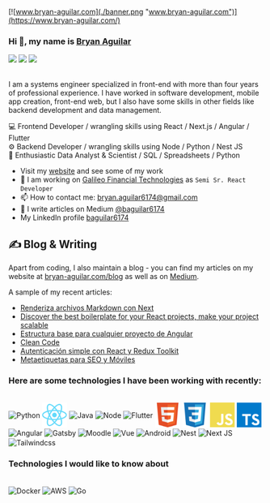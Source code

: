 [![www.bryan-aguilar.com](./banner.png "www.bryan-aguilar.com")](https://www.bryan-aguilar.com/)

### Hi 👋, my name is [Bryan Aguilar](https://www.bryan-aguilar.com/)

<div> 
  <a href = "mailto:bryan.aguilar6174@gmail.com"><img src="https://img.shields.io/badge/-Gmail-%23333?style=for-the-badge&logo=gmail&logoColor=white" target="_blank"></a>
  <a href="https://www.linkedin.com/in/baguilar6174/" target="_blank"><img src="https://img.shields.io/badge/-LinkedIn-%230077B5?style=for-the-badge&logo=linkedin&logoColor=white" target="_blank"></a>
  <a href="https://baguilar6174.medium.com" target="_blank"><img src="https://img.shields.io/badge/Medium-12100E?style=for-the-badge&logo=medium&logoColor=white" target="_blank"></a>  
</div>

<br/>

I am a systems engineer specialized in front-end with more than four years of professional experience. I have worked in software development, mobile app creation, front-end web, but I also have some skills in other fields like backend development and data management.

💻 Frontend Developer / wrangling skills using React / Next.js / Angular / Flutter <br/>
⚙ Backend Developer / wrangling skills using Node / Python / Nest JS <br/>
📖 Enthusiastic Data Analyst & Scientist / SQL / Spreadsheets / Python

- Visit my [website](https://www.bryan-aguilar.com/) and see some of my work
- 🔭 I am working on [Galileo Financial Technologies](https://www.galileo-ft.com/) as `Semi Sr. React Developer`
- 📫 How to contact me: [bryan.aguilar6174@gmail.com](mailto:bryan.aguilar6174@gmail.com)
- 📝 I write articles on Medium [@baguilar6174](https://baguilar6174.medium.com/) 
- My LinkedIn profile [baguilar6174](https://www.linkedin.com/in/baguilar6174/)

## &#x270d; Blog & Writing

Apart from coding, I also maintain a blog - you can find my articles on my website at [bryan-aguilar.com/blog](https://www.bryan-aguilar.com/blog/) as well as on [Medium](https://baguilar6174.medium.com/).

A sample of my recent articles:

<!-- BLOG-POST-LIST:START -->
- [Renderiza archivos Markdown con Next](https://medium.com/@baguilar6174/renderiza-archivos-markdown-con-next-f160fbce73ea)
- [Discover the best boilerplate for your React projects, make your project scalable](https://medium.com/@baguilar6174/arquitectura-escalable-para-proyectos-de-react-ce8520071ca4)
- [Estructura base para cualquier proyecto de Angular](https://baguilar6174.medium.com/estructura-base-para-cualquier-proyecto-de-angular-6a035a27bfcf)
- [Clean Code](https://medium.com/@baguilar6174/clean-code-6cacfc6072f3)
- [Autenticación simple con React y Redux Toolkit](https://baguilar6174.medium.com/autenticación-simple-con-react-y-redux-toolkit-95d942bebae0)
- [Metaetiquetas para SEO y Móviles](https://medium.com/@baguilar6174/metaetiquetas-para-seo-y-móviles-505f9bcbb5fb)
<!-- BLOG-POST-LIST:END -->

### Here are some technologies I have been working with recently:

<div style="display: inline_block"><br>
  <img align="center" alt="Python" height="50" width="50"  src="https://cdn.svgporn.com/logos/python.svg" />
  <img align="center" alt="React" height="50" width="50" src="https://raw.githubusercontent.com/devicons/devicon/master/icons/react/react-original.svg">
  <img align="center" alt="Java" height="50" width="50" src="https://cdn.jsdelivr.net/gh/devicons/devicon/icons/java/java-original.svg" />        
  <img align="center" alt="Node" height="50" width="50" src="https://cdn.jsdelivr.net/gh/devicons/devicon/icons/nodejs/nodejs-original.svg">
  <img align="center" alt="Flutter" height="50" width="50" src="https://cdn.jsdelivr.net/gh/devicons/devicon/icons/flutter/flutter-original.svg">
  <img align="center" alt="HTML" height="50" width="50" src="https://raw.githubusercontent.com/devicons/devicon/master/icons/html5/html5-original.svg">
  <img align="center" alt="CSS" height="50" width="50" src="https://raw.githubusercontent.com/devicons/devicon/master/icons/css3/css3-original.svg">
  <img align="center" alt="Js" height="50" width="50" src="https://raw.githubusercontent.com/devicons/devicon/master/icons/javascript/javascript-plain.svg">
  <img align="center" alt="Ts" height="50" width="50" src="https://raw.githubusercontent.com/devicons/devicon/master/icons/typescript/typescript-plain.svg">
  <img align="center" alt="Angular" height="50" width="50" src="https://cdn.jsdelivr.net/gh/devicons/devicon/icons/angularjs/angularjs-original.svg">
  <img align="center" alt="Gatsby" height="50" width="50" src="https://cdn.jsdelivr.net/gh/devicons/devicon/icons/gatsby/gatsby-plain.svg">
  <img align="center" alt="Moodle" height="50" width="50" src="https://cdn.jsdelivr.net/gh/devicons/devicon/icons/moodle/moodle-original.svg">
  <img align="center" alt="Vue" height="50" width="50" src="https://cdn.jsdelivr.net/gh/devicons/devicon/icons/vuejs/vuejs-original.svg">
  <img align="center" alt="Android" height="50" width="50" src="https://cdn.jsdelivr.net/gh/devicons/devicon/icons/android/android-original.svg">
  <img align="center" alt="Nest" height="50" width="50" src="https://cdn.jsdelivr.net/gh/devicons/devicon/icons/nestjs/nestjs-plain.svg">
  <img align="center" alt="Next JS" height="50" width="50" src="https://cdn.jsdelivr.net/gh/devicons/devicon/icons/nextjs/nextjs-original.svg"> 
  <img align="center" alt="Tailwindcss" height="50" width="50"  src="https://cdn.svgporn.com/logos/tailwindcss-icon.svg" />
</div>

### Technologies I would like to know about

<div style="display: inline_block"><br>
  <img align="center" alt="Docker" height="50" width="50" src="https://cdn.jsdelivr.net/gh/devicons/devicon/icons/docker/docker-original.svg">
  <img align="center" alt="AWS" height="50" width="50" src="https://cdn.jsdelivr.net/gh/devicons/devicon/icons/amazonwebservices/amazonwebservices-original.svg">
  <img align="center" alt="Go" height="50" width="50" src="https://cdn.jsdelivr.net/gh/devicons/devicon/icons/go/go-original.svg">
</div>
